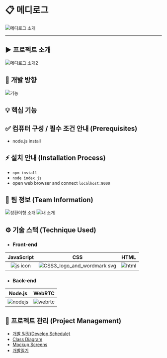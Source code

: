 # 📋 메디로그
![메디로그 소개](https://user-images.githubusercontent.com/18081105/137470716-273ad6a5-bb46-4c86-84a0-f6114e129834.png)

---
## ▶ 프로젝트 소개
![메디로그 소개2](https://user-images.githubusercontent.com/18081105/137470874-4235e53d-1d2a-470d-8112-53f0a1c83f0a.png)

## 🔀 개발 방향
![기능](https://user-images.githubusercontent.com/18081105/137470972-a7d8fff1-c6dc-4b7c-a462-6ced70f5e963.png)


## 💡 핵심 기능



 
## ✅ 컴퓨터 구성 / 필수 조건 안내 (Prerequisites)
 - node.js install
  
  
## ⚡️ 설치 안내 (Installation Process)
- ```npm install```
- ```node index.js```
- open web browser and connect ```localhost:8000```


## 🙏 팀 정보 (Team Information)
![성환이형 소개](https://user-images.githubusercontent.com/18081105/137470010-135af834-d417-43b6-b6e5-32faf57c8ece.png)
![내 소개](https://user-images.githubusercontent.com/18081105/137469654-203e971a-d4e4-430a-bbee-a0cd67a54246.png)


## ⚙ 기술 스택 (Technique Used)

- ### Front-end
JavaScript | CSS | HTML
:---: | :---: | :---: 
![js icon](https://user-images.githubusercontent.com/18081105/97551731-b0a2e400-1a16-11eb-9b4b-667c67881868.png) | ![CSS3_logo_and_wordmark svg](https://user-images.githubusercontent.com/18081105/135971466-a34a5648-114a-4aa0-8a94-b89e1a71a9c4.png) | ![html](https://user-images.githubusercontent.com/18081105/135970958-5ede8575-7861-4fc2-9db9-8dcc3c0b3872.png)



- ### Back-end
Node.js | WebRTC 
:---: | :---: 
![nodejs](https://user-images.githubusercontent.com/18081105/135970378-9d7cf78a-4fa6-41a3-87a9-1c675bb092c1.jpg) | ![webrtc](https://user-images.githubusercontent.com/18081105/135970746-c419bfd5-5fce-4d97-9194-c5ed8440fbf5.png)
 
## 🔧 프로젝트 관리 (Project Management)
 - [개발 일정(Develop Schedule)](https://trello.com/b/JlaOjArx/live-telemidicine-service)
 - [Class Diagram](https://github.com/vesselofgod/WebRTC_HIPAA_Compliance/wiki/Class-Diagram)
 - [Mockup Screens](https://github.com/vesselofgod/WebRTC_HIPAA_Compliance/wiki/Mockup-Screens)
 - [개발일기](https://oflofty.tistory.com/category/%5BNode.js%5DMedilogue%20%EA%B0%9C%EB%B0%9C%EC%9D%BC%EA%B8%B0)
